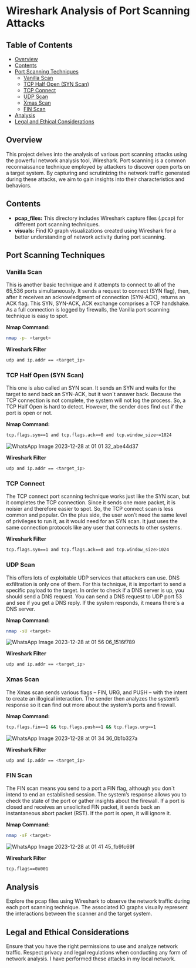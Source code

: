 
# Wireshark Analysis of Port Scanning Attacks

## Table of Contents

- [Overview](#overview)
- [Contents](#contents)
- [Port Scanning Techniques](#port-scanning-techniques)
  - [Vanilla Scan](#vanilla-scan)
  - [TCP Half Open (SYN Scan)](#tcp-half-open-syn-scan)
  - [TCP Connect](#tcp-connect)
  - [UDP Scan](#udp-scan)
  - [Xmas Scan](#xmas-scan)
  - [FIN Scan](#fin-scan)
- [Analysis](#analysis)
- [Legal and Ethical Considerations](#legal-and-ethical-considerations)

## Overview

This project delves into the analysis of various port scanning attacks using the powerful network analysis tool, Wireshark. Port scanning is a common reconnaissance technique employed by attackers to discover open ports on a target system. By capturing and scrutinizing the network traffic generated during these attacks, we aim to gain insights into their characteristics and behaviors.

## Contents

- **pcap_files:** This directory includes Wireshark capture files (.pcap) for different port scanning techniques.
- **visuals:** Find IO graph visualizations created using Wireshark for a better understanding of network activity during port scanning.

## Port Scanning Techniques

### Vanilla Scan

This is another basic technique and it attempts to connect to all of the 65,536 ports simultaneously. It sends a request to connect (SYN flag), then, after it receives an acknowledgment of connection (SYN-ACK), returns an ACK flag. This SYN, SYN-ACK, ACK exchange comprises a TCP handshake. As a full connection is logged by firewalls, the Vanilla port scanning technique is easy to spot.

**Nmap Command:**
```bash
nmap -p- <target>
```

**Wireshark Filter**
```bash
udp and ip.addr == <target_ip> 
```


### TCP Half Open (SYN Scan)

This one is also called an SYN scan. It sends an SYN and waits for the target to send back an SYN-ACK, but it won`t answer back. Because the TCP connection is not complete, the system will not log the process. So, a TCP Half Open is hard to detect. However, the sender does find out if the port is open or not.


**Nmap Command:**
```bash
tcp.flags.syn==1 and tcp.flags.ack==0 and tcp.window_size<=1024
```

![WhatsApp Image 2023-12-28 at 01 01 32_abe44d37](https://github.com/aksh1009/Wireshark-Analysis-of-Port-Scanning-Attacks/assets/143216212/f43cc913-0c7b-4c6f-9c6b-93463d01e0a2)

**Wireshark Filter**
```bash
udp and ip.addr == <target_ip> 
```


### TCP Connect

The TCP connect port scanning technique works just like the SYN scan, but it completes the TCP connection. Since it sends one more packet, it is noisier and therefore easier to spot. So, the TCP connect scan is less common and popular.
On the plus side, the user won’t need the same level of privileges to run it, as it would need for an SYN scan. It just uses the same connection protocols like any user that connects to other systems.

**Wireshark Filter**
```bash
tcp.flags.syn==1 and tcp.flags.ack==0 and tcp.window_size>1024	
```

### UDP Scan

This offers lots of exploitable UDP services that attackers can use. DNS exfiltration is only one of them.
For this technique, it is important to send a specific payload to the target. In order to check if a DNS server is up, you should send a DNS request.
You can send a DNS request to UDP port 53 and see if you get a DNS reply. If the system responds, it means there`s a DNS server.

**Nmap Command:**
```bash
nmap -sU <target>
```


![WhatsApp Image 2023-12-28 at 01 56 06_1516f789](https://github.com/aksh1009/Wireshark-Analysis-of-Port-Scanning-Attacks/assets/143216212/31963e7e-7ea7-48ba-8746-cba4b27d494f)

**Wireshark Filter**
```bash
udp and ip.addr == <target_ip> 
```

### Xmas Scan

The Xmas scan sends various flags – FIN, URG, and PUSH – with the intent to create an illogical interaction. The sender then analyzes the system’s response so it can find out more about the system’s ports and firewall. 

**Nmap Command:**
```bash
tcp.flags.fin==1 && tcp.flags.push==1 && tcp.flags.urg==1
```

![WhatsApp Image 2023-12-28 at 01 34 36_0b1b327a](https://github.com/aksh1009/Wireshark-Analysis-of-Port-Scanning-Attacks/assets/143216212/4d8ee05d-1d56-4c93-8090-2991d5889d1d)

**Wireshark Filter**
```bash
udp and ip.addr == <target_ip> 
```


### FIN Scan

The FIN scan means you send to a port a FIN flag, although you don`t intend to end an established session. The system’s response allows you to check the state of the port or gather insights about the firewall. If a port is closed and receives an unsolicited FIN packet, it sends back an instantaneous abort packet (RST). If the port is open, it will ignore it.

**Nmap Command:**
```bash
nmap -sF <target>
```

![WhatsApp Image 2023-12-28 at 01 41 45_fb9fc69f](https://github.com/aksh1009/Wireshark-Analysis-of-Port-Scanning-Attacks/assets/143216212/1419b80b-a9f2-4108-8a11-53f408ab3cd6)

**Wireshark Filter**
```bash
tcp.flags==0x001
```

## Analysis

Explore the pcap files using Wireshark to observe the network traffic during each port scanning technique. The associated IO graphs visually represent the interactions between the scanner and the target system.

## Legal and Ethical Considerations

Ensure that you have the right permissions to use and analyze network traffic. Respect privacy and legal regulations when conducting any form of network analysis. I have performed these attacks in my local network.


